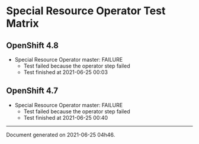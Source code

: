 
Special Resource Operator Test Matrix
=====================================

OpenShift 4.8
-------------

* Special Resource Operator master: FAILURE
  - Test failed because the operator step failed
  - Test finished at 2021-06-25 00:03

OpenShift 4.7
-------------

* Special Resource Operator master: FAILURE
  - Test failed because the operator step failed
  - Test finished at 2021-06-25 00:40


---
Document generated on 2021-06-25 04h46.
